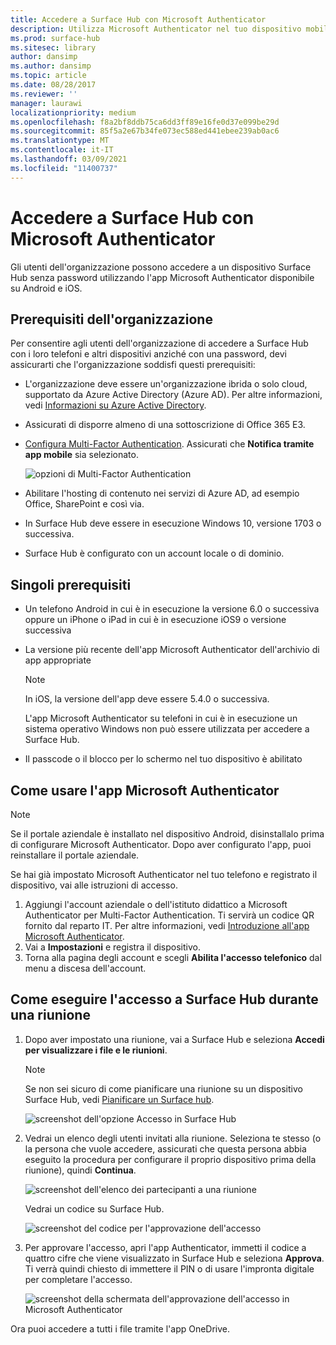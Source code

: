 ```yaml
---
title: Accedere a Surface Hub con Microsoft Authenticator
description: Utilizza Microsoft Authenticator nel tuo dispositivo mobile per l'accesso a Surface Hub.
ms.prod: surface-hub
ms.sitesec: library
author: dansimp
ms.author: dansimp
ms.topic: article
ms.date: 08/28/2017
ms.reviewer: ''
manager: laurawi
localizationpriority: medium
ms.openlocfilehash: f8a2bf8ddb75ca6dd3ff89e16fe0d37e099be29d
ms.sourcegitcommit: 85f5a2e67b34fe073ec588ed441ebee239ab0ac6
ms.translationtype: MT
ms.contentlocale: it-IT
ms.lasthandoff: 03/09/2021
ms.locfileid: "11400737"
---
```

# <a name="sign-in-to-surface-hub-with-microsoft-authenticator"></a>Accedere a Surface Hub con Microsoft Authenticator

Gli utenti dell'organizzazione possono accedere a un dispositivo Surface Hub senza password utilizzando l'app Microsoft Authenticator disponibile su Android e iOS.

## <a name="organization-prerequisites"></a>Prerequisiti dell'organizzazione

Per consentire agli utenti dell'organizzazione di accedere a Surface Hub con i loro telefoni e altri dispositivi anziché con una password, devi assicurarti che l'organizzazione soddisfi questi prerequisiti: 

- L'organizzazione deve essere un'organizzazione ibrida o solo cloud, supportato da Azure Active Directory (Azure AD). Per altre informazioni, vedi [Informazioni su Azure Active Directory](https://docs.microsoft.com/azure/active-directory/active-directory-whatis).

- Assicurati di disporre almeno di una sottoscrizione di Office 365 E3. 

- [Configura Multi-Factor Authentication](https://docs.microsoft.com/azure/active-directory/authentication/howto-mfa-mfasettings). Assicurati che **Notifica tramite app mobile** sia selezionato. 

    ![opzioni di Multi-Factor Authentication](images/mfa-options.png)

- Abilitare l'hosting di contenuto nei servizi di Azure AD, ad esempio Office, SharePoint e così via. 

- In Surface Hub deve essere in esecuzione Windows 10, versione 1703 o successiva.

- Surface Hub è configurato con un account locale o di dominio.

## <a name="individual-prerequisites"></a>Singoli prerequisiti

- Un telefono Android in cui è in esecuzione la versione 6.0 o successiva oppure un iPhone o iPad in cui è in esecuzione iOS9 o versione successiva 

- La versione più recente dell'app Microsoft Authenticator dell'archivio di app appropriate

    >[!NOTE]
    >In iOS, la versione dell'app deve essere 5.4.0 o successiva.
    >
    >L'app Microsoft Authenticator su telefoni in cui è in esecuzione un sistema operativo Windows non può essere utilizzata per accedere a Surface Hub.

- Il passcode o il blocco per lo schermo nel tuo dispositivo è abilitato

## <a name="how-to-set-up-the-microsoft-authenticator-app"></a>Come usare l'app Microsoft Authenticator

>[!NOTE]
>Se il portale aziendale è installato nel dispositivo Android, disinstallalo prima di configurare Microsoft Authenticator. Dopo aver configurato l'app, puoi reinstallare il portale aziendale.
>
>Se hai già impostato Microsoft Authenticator nel tuo telefono e registrato il dispositivo, vai alle istruzioni di accesso.

1. Aggiungi l'account aziendale o dell'istituto didattico a Microsoft Authenticator per Multi-Factor Authentication. Ti servirà un codice QR fornito dal reparto IT. Per altre informazioni, vedi [Introduzione all'app Microsoft Authenticator](https://docs.microsoft.com/azure/multi-factor-authentication/end-user/microsoft-authenticator-app-how-to).
2. Vai a **Impostazioni** e registra il dispositivo.
3. Torna alla pagina degli account e scegli **Abilita l'accesso telefonico** dal menu a discesa dell'account.

## <a name="how-to-sign-in-to-surface-hub-during-a-meeting"></a>Come eseguire l'accesso a Surface Hub durante una riunione

1. Dopo aver impostato una riunione, vai a Surface Hub e seleziona **Accedi per visualizzare i file e le riunioni**.

    >[!NOTE]
    >Se non sei sicuro di come pianificare una riunione su un dispositivo Surface Hub, vedi [Pianificare un Surface hub](https://support.microsoft.com/help/17325/surfacehub-schedulemeeting).

    ![screenshot dell'opzione Accesso in Surface Hub](images/sign-in.png)

2. Vedrai un elenco degli utenti invitati alla riunione. Seleziona te stesso (o la persona che vuole accedere, assicurati che questa persona abbia eseguito la procedura per configurare il proprio dispositivo prima della riunione), quindi **Continua**.

    ![screenshot dell'elenco dei partecipanti a una riunione](images/attendees.png)

    Vedrai un codice su Surface Hub.

    ![screenshot del codice per l'approvazione dell'accesso](images/approve-signin.png)

3. Per approvare l'accesso, apri l'app Authenticator, immetti il codice a quattro cifre che viene visualizzato in Surface Hub e seleziona **Approva**. Ti verrà quindi chiesto di immettere il PIN o di usare l'impronta digitale per completare l'accesso. 

    ![screenshot della schermata dell'approvazione dell'accesso in Microsoft Authenticator](images/approve-signin2.png)

Ora puoi accedere a tutti i file tramite l'app OneDrive.
